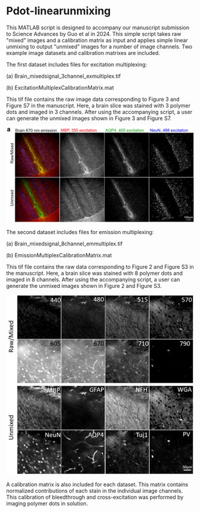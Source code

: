 # Pdot-linearunmixing
This MATLAB script is designed to accompany our manuscript submission to Science Advances by Guo et al in 2024. This simple script takes raw "mixed" images and a calibration matrix as input and applies simple linear unmixing to output "unmixed" images for a number of image channels.
Two example image datasets and calibration matrixes are included. 

The first dataset includes files for excitation multiplexing:

(a) Brain_mixedsignal_3channel_exmultiplex.tif

(b) ExcitationMultiplexCalibrationMatrix.mat

This tif file contains the raw image data corresponding to Figure 3 and Figure S7 in the manuscript. Here, a brain slice was stained with 3 polymer dots and imaged in 3 channels. After using the accompanying script, a user can generate the unmixed images shown in Figure 3 and Figure S7. 

![<Excitation Multiplexing of 3 channels in the mouse brain>](https://github.com/chetan-poudel/Pdot-linearunmixing/blob/main/ExMultiplex.png)


The second dataset includes files for emission multiplexing:

(a) Brain_mixedsignal_8channel_emmultiplex.tif

(b) EmissionMultiplexCalibrationMatrix.mat

This tif file contains the raw data corresponding to Figure 2 and Figure S3 in the manuscript. Here, a brain slice was stained with 8 polymer dots and imaged in 8 channels. After using the accompanying script, a user can generate the unmixed images shown in Figure 2 and Figure S3. 

![<Emission Multiplexing of 8 channels in the mouse brain>](https://github.com/chetan-poudel/Pdot-linearunmixing/blob/main/EmMultiplex.png)

A calibration matrix is also included for each dataset. This matrix contains normalized contributions of each stain in the individual image channels. This calibration of bleedthrough and cross-excitation was performed by imaging polymer dots in solution.



